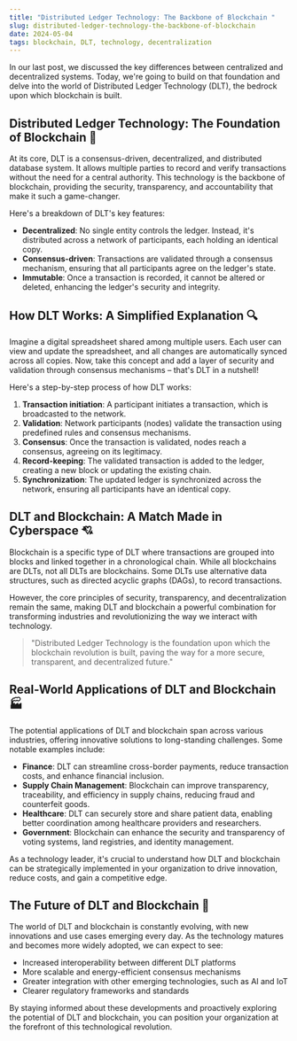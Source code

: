 ```yaml
---
title: "Distributed Ledger Technology: The Backbone of Blockchain "
slug: distributed-ledger-technology-the-backbone-of-blockchain
date: 2024-05-04
tags: blockchain, DLT, technology, decentralization
---
```


In our last post, we discussed the key differences between centralized and decentralized systems. Today, we're going to build on that foundation and delve into the world of Distributed Ledger Technology (DLT), the bedrock upon which blockchain is built.

## Distributed Ledger Technology: The Foundation of Blockchain 🌉

At its core, DLT is a consensus-driven, decentralized, and distributed database system. It allows multiple parties to record and verify transactions without the need for a central authority. This technology is the backbone of blockchain, providing the security, transparency, and accountability that make it such a game-changer.

Here's a breakdown of DLT's key features:

- **Decentralized**: No single entity controls the ledger. Instead, it's distributed across a network of participants, each holding an identical copy.
- **Consensus-driven**: Transactions are validated through a consensus mechanism, ensuring that all participants agree on the ledger's state.
- **Immutable**: Once a transaction is recorded, it cannot be altered or deleted, enhancing the ledger's security and integrity.

## How DLT Works: A Simplified Explanation 🔍

Imagine a digital spreadsheet shared among multiple users. Each user can view and update the spreadsheet, and all changes are automatically synced across all copies. Now, take this concept and add a layer of security and validation through consensus mechanisms – that's DLT in a nutshell!

Here's a step-by-step process of how DLT works:

1. **Transaction initiation**: A participant initiates a transaction, which is broadcasted to the network.
2. **Validation**: Network participants (nodes) validate the transaction using predefined rules and consensus mechanisms.
3. **Consensus**: Once the transaction is validated, nodes reach a consensus, agreeing on its legitimacy.
4. **Record-keeping**: The validated transaction is added to the ledger, creating a new block or updating the existing chain.
5. **Synchronization**: The updated ledger is synchronized across the network, ensuring all participants have an identical copy.

## DLT and Blockchain: A Match Made in Cyberspace 💘

Blockchain is a specific type of DLT where transactions are grouped into blocks and linked together in a chronological chain. While all blockchains are DLTs, not all DLTs are blockchains. Some DLTs use alternative data structures, such as directed acyclic graphs (DAGs), to record transactions.

However, the core principles of security, transparency, and decentralization remain the same, making DLT and blockchain a powerful combination for transforming industries and revolutionizing the way we interact with technology.

> "Distributed Ledger Technology is the foundation upon which the blockchain revolution is built, paving the way for a more secure, transparent, and decentralized future."

## Real-World Applications of DLT and Blockchain 🏭

The potential applications of DLT and blockchain span across various industries, offering innovative solutions to long-standing challenges. Some notable examples include:

- **Finance**: DLT can streamline cross-border payments, reduce transaction costs, and enhance financial inclusion.
- **Supply Chain Management**: Blockchain can improve transparency, traceability, and efficiency in supply chains, reducing fraud and counterfeit goods.
- **Healthcare**: DLT can securely store and share patient data, enabling better coordination among healthcare providers and researchers.
- **Government**: Blockchain can enhance the security and transparency of voting systems, land registries, and identity management.

As a technology leader, it's crucial to understand how DLT and blockchain can be strategically implemented in your organization to drive innovation, reduce costs, and gain a competitive edge.

## The Future of DLT and Blockchain 🔮

The world of DLT and blockchain is constantly evolving, with new innovations and use cases emerging every day. As the technology matures and becomes more widely adopted, we can expect to see:

- Increased interoperability between different DLT platforms
- More scalable and energy-efficient consensus mechanisms
- Greater integration with other emerging technologies, such as AI and IoT
- Clearer regulatory frameworks and standards

By staying informed about these developments and proactively exploring the potential of DLT and blockchain, you can position your organization at the forefront of this technological revolution.
